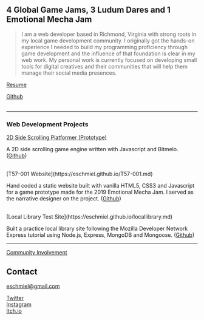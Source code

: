 ## 4 Global Game Jams, 3 Ludum Dares and 1 Emotional Mecha Jam

>I am a web developer based in Richmond, Virginia with strong roots in my local game development community. I originally got the hands-on experience I needed to build my programming proficiency through game development and the influence of that foundation is clear in my web work. My personal work is currently focused on developing small tools for digital creatives and their communities that will help them manage their social media presences.

[Resume](https://docs.google.com/document/d/1OuwOtyjwbzjyGBcxnRT7GuB5rxR4bMZU5Pd5HBFlUKA/edit?usp=sharing)

[Github](https://github.com/eschmiel)
<br/>
<br/>

---

### Web Development Projects

[2D Side Scrolling Platformer (Prototype)](https://eschmiel.github.io/bitmelo.md)

A 2D side scrolling game engine written with Javascript and Bitmelo. ([Github](https://github.com/eschmiel/bitmelo-platformer-prototype))

<br/>
[T57-001 Website](https://eschmiel.github.io/T57-001.md)

Hand coded a static website built with vanilla HTML5, CSS3 and Javascript for a game prototype made for the 2019 Emotional Mecha Jam. I served as the narrative designer on the project. ([Github](https://github.com/eschmiel/T57-001))

<br/>
[Local Library Test Site](https://eschmiel.github.io/locallibrary.md)

Built a practice local library site following the Mozilla Developer Network Express tutorial using Node.js, Express, MongoDB and Mongoose. ([Github](https://github.com/eschmiel/expressTut))
<br/>

---

[Community Involvement](https://eschmiel.github.io/community)

## Contact
[eschmiel@gmail.com](eschmiel@gmail.com)

[Twitter](www.twitter.com/eschmiel)
<br/>
[Instagram](www.instagram.com/eric_schmiel)
<br/>
[Itch.io](https://eschmiel.itch.io/)
